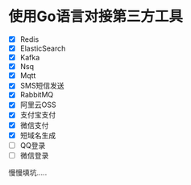 # 使用Go语言对接第三方工具

- [x] Redis
- [x] ElasticSearch
- [x] Kafka
- [x] Nsq
- [x] Mqtt
- [x] SMS短信发送
- [x] RabbitMQ
- [x] 阿里云OSS
- [x] 支付宝支付
- [x] 微信支付
- [x] 短域名生成
- [ ] QQ登录
- [ ] 微信登录

慢慢填坑.....